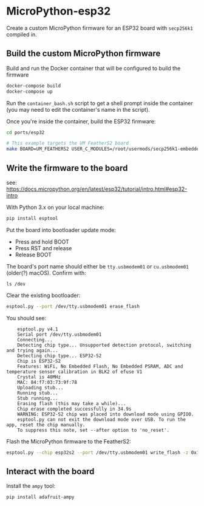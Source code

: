 # MicroPython-esp32
Create a custom MicroPython firmware for an ESP32 board with `secp256k1` compiled in.


## Build the custom MicroPython firmware
Build and run the Docker container that will be configured to build the firmware
```bash
docker-compose build
docker-compose up
```

Run the `container_bash.sh` script to get a shell prompt inside the container (you may need to edit the container's name in the script).

Once you're inside the container, build the ESP32 firmware:
```bash
cd ports/esp32

# This example targets the UM FeatherS2 board
make BOARD=UM_FEATHERS2 USER_C_MODULES=/root/usermods/secp256k1-embedded/micropython.cmake CFLAGS_EXTRA=-DMODULE_SECP256K1_ENABLED=1
```


## Write the firmware to the board
see: https://docs.micropython.org/en/latest/esp32/tutorial/intro.html#esp32-intro

With Python 3.x on your local machine:
```bash
pip install esptool
```

Put the board into bootloader update mode:
* Press and hold BOOT
* Press RST and release
* Release BOOT

The board's port name should either be `tty.usbmodem01` or `cu.usbmodem01` (older(?) macOS). Confirm with:
```
ls /dev
```

Clear the existing bootloader:
```bash
esptool.py --port /dev/tty.usbmodem01 erase_flash
```

You should see:
```
    esptool.py v4.1
    Serial port /dev/tty.usbmodem01
    Connecting...
    Detecting chip type... Unsupported detection protocol, switching and trying again...
    Detecting chip type... ESP32-S2
    Chip is ESP32-S2
    Features: WiFi, No Embedded Flash, No Embedded PSRAM, ADC and temperature sensor calibration in BLK2 of efuse V1
    Crystal is 40MHz
    MAC: 84:f7:03:73:9f:78
    Uploading stub...
    Running stub...
    Stub running...
    Erasing flash (this may take a while)...
    Chip erase completed successfully in 34.9s
    WARNING: ESP32-S2 chip was placed into download mode using GPIO0.
    esptool.py can not exit the download mode over USB. To run the app, reset the chip manually.
    To suppress this note, set --after option to 'no_reset'.
```

Flash the MicroPython firmware to the FeatherS2:
```bash
esptool.py --chip esp32s2 --port /dev/tty.usbmodem01 write_flash -z 0x1000 featherS2-20220618-v1.19.1.bin
```


## Interact with the board
Install the `ampy` tool:
```bash
pip install adafruit-ampy
```

